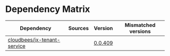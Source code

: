 # Dependency Matrix

Dependency | Sources | Version | Mismatched versions
---------- | ------- | ------- | -------------------
[cloudbees/jx-tenant-service](https://github.com/cloudbees/jx-tenant-service) |  | [0.0.409](https://github.com/cloudbees/jx-tenant-service/releases/tag/v0.0.409) | 
